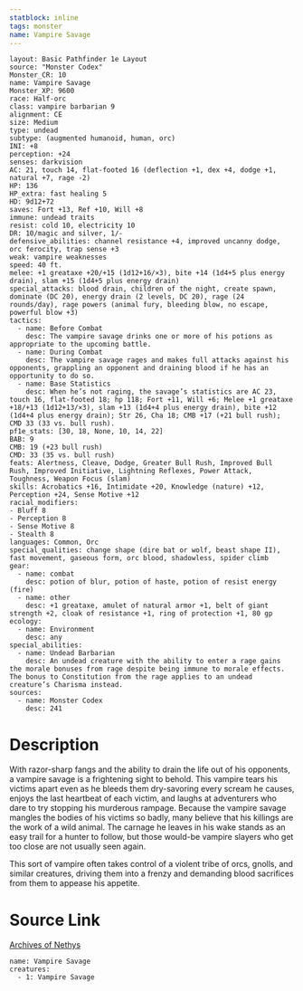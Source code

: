 ```yaml
---
statblock: inline
tags: monster
name: Vampire Savage
---
```

```statblock
layout: Basic Pathfinder 1e Layout
source: "Monster Codex"
Monster_CR: 10
name: Vampire Savage
Monster_XP: 9600
race: Half-orc
class: vampire barbarian 9
alignment: CE
size: Medium
type: undead
subtype: (augmented humanoid, human, orc)
INI: +8
perception: +24
senses: darkvision
AC: 21, touch 14, flat-footed 16 (deflection +1, dex +4, dodge +1, natural +7, rage -2)
HP: 136
HP_extra: fast healing 5
HD: 9d12+72
saves: Fort +13, Ref +10, Will +8
immune: undead traits
resist: cold 10, electricity 10
DR: 10/magic and silver, 1/-
defensive_abilities: channel resistance +4, improved uncanny dodge, orc ferocity, trap sense +3
weak: vampire weaknesses
speed: 40 ft.
melee: +1 greataxe +20/+15 (1d12+16/×3), bite +14 (1d4+5 plus energy drain), slam +15 (1d4+5 plus energy drain)
special_attacks: blood drain, children of the night, create spawn, dominate (DC 20), energy drain (2 levels, DC 20), rage (24 rounds/day), rage powers (animal fury, bleeding blow, no escape, powerful blow +3)
tactics:
  - name: Before Combat
    desc: The vampire savage drinks one or more of his potions as appropriate to the upcoming battle.
  - name: During Combat
    desc: The vampire savage rages and makes full attacks against his opponents, grappling an opponent and draining blood if he has an opportunity to do so.
  - name: Base Statistics
    desc: When he’s not raging, the savage’s statistics are AC 23, touch 16, flat-footed 18; hp 118; Fort +11, Will +6; Melee +1 greataxe +18/+13 (1d12+13/×3), slam +13 (1d4+4 plus energy drain), bite +12 (1d4+4 plus energy drain); Str 26, Cha 18; CMB +17 (+21 bull rush); CMD 33 (33 vs. bull rush).
pf1e_stats: [30, 18, None, 10, 14, 22]
BAB: 9
CMB: 19 (+23 bull rush)
CMD: 33 (35 vs. bull rush)
feats: Alertness, Cleave, Dodge, Greater Bull Rush, Improved Bull Rush, Improved Initiative, Lightning Reflexes, Power Attack, Toughness, Weapon Focus (slam)
skills: Acrobatics +16, Intimidate +20, Knowledge (nature) +12, Perception +24, Sense Motive +12
racial_modifiers:
- Bluff 8
- Perception 8
- Sense Motive 8
- Stealth 8
languages: Common, Orc
special_qualities: change shape (dire bat or wolf, beast shape II), fast movement, gaseous form, orc blood, shadowless, spider climb
gear:
  - name: combat
    desc: potion of blur, potion of haste, potion of resist energy (fire)
  - name: other
    desc: +1 greataxe, amulet of natural armor +1, belt of giant strength +2, cloak of resistance +1, ring of protection +1, 80 gp
ecology:
  - name: Environment
    desc: any
special_abilities:
  - name: Undead Barbarian
    desc: An undead creature with the ability to enter a rage gains the morale bonuses from rage despite being immune to morale effects. The bonus to Constitution from the rage applies to an undead creature’s Charisma instead.
sources:
  - name: Monster Codex
    desc: 241
```
# Description
With razor-sharp fangs and the ability to drain the life out of his opponents, a vampire savage is a frightening sight to behold. This vampire tears his victims apart even as he bleeds them dry-savoring every scream he causes, enjoys the last heartbeat of each victim, and laughs at adventurers who dare to try stopping his murderous rampage. Because the vampire savage mangles the bodies of his victims so badly, many believe that his killings are the work of a wild animal. The carnage he leaves in his wake stands as an easy trail for a hunter to follow, but those would-be vampire slayers who get too close are not usually seen again.

 This sort of vampire often takes control of a violent tribe of orcs, gnolls, and similar creatures, driving them into a frenzy and demanding blood sacrifices from them to appease his appetite.
# Source Link
[Archives of Nethys](https://aonprd.com/MonsterDisplay.aspx?ItemName=Vampire%20Savage)
```encounter-table
name: Vampire Savage
creatures:
  - 1: Vampire Savage
```
